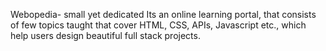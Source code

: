 Webopedia- small yet dedicated
Its an online learning portal, that consists of few topics taught that cover HTML, CSS, APIs, Javascript etc., which help users design beautiful full stack projects.
